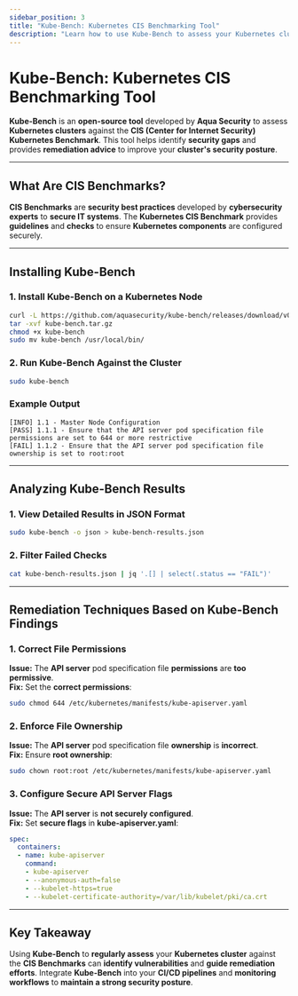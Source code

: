 ```yaml
---
sidebar_position: 3
title: "Kube-Bench: Kubernetes CIS Benchmarking Tool"
description: "Learn how to use Kube-Bench to assess your Kubernetes cluster against CIS Benchmarks and enhance security practices."
---
```


# Kube-Bench: Kubernetes CIS Benchmarking Tool

**Kube-Bench** is an **open-source tool** developed by **Aqua Security** to assess **Kubernetes clusters** against the **CIS (Center for Internet Security) Kubernetes Benchmark**. This tool helps identify **security gaps** and provides **remediation advice** to improve your **cluster's security posture**.

---

## What Are CIS Benchmarks?

**CIS Benchmarks** are **security best practices** developed by **cybersecurity experts** to **secure IT systems**. The **Kubernetes CIS Benchmark** provides **guidelines** and **checks** to ensure **Kubernetes components** are configured securely.

---

## Installing Kube-Bench

### 1. Install Kube-Bench on a Kubernetes Node

```bash
curl -L https://github.com/aquasecurity/kube-bench/releases/download/v0.6.12/kube-bench_0.6.12_linux_amd64.tar.gz -o kube-bench.tar.gz
tar -xvf kube-bench.tar.gz
chmod +x kube-bench
sudo mv kube-bench /usr/local/bin/
```

### 2. Run Kube-Bench Against the Cluster

```bash
sudo kube-bench
```

### Example Output

```text
[INFO] 1.1 - Master Node Configuration
[PASS] 1.1.1 - Ensure that the API server pod specification file permissions are set to 644 or more restrictive
[FAIL] 1.1.2 - Ensure that the API server pod specification file ownership is set to root:root
```

---

## Analyzing Kube-Bench Results

### 1. View Detailed Results in JSON Format

```bash
sudo kube-bench -o json > kube-bench-results.json
```

### 2. Filter Failed Checks

```bash
cat kube-bench-results.json | jq '.[] | select(.status == "FAIL")'
```

---

## Remediation Techniques Based on Kube-Bench Findings

### 1. Correct File Permissions

**Issue:** The **API server** pod specification file **permissions** are **too permissive**.<br>
**Fix:** Set the **correct permissions**:

```bash
sudo chmod 644 /etc/kubernetes/manifests/kube-apiserver.yaml
```

### 2. Enforce File Ownership

**Issue:** The **API server** pod specification file **ownership** is **incorrect**.<br>
**Fix:** Ensure **root ownership**:

```bash
sudo chown root:root /etc/kubernetes/manifests/kube-apiserver.yaml
```

### 3. Configure Secure API Server Flags

**Issue:** The **API server** is **not securely configured**.<br>
**Fix:** Set **secure flags** in **kube-apiserver.yaml**:

```yaml
spec:
  containers:
  - name: kube-apiserver
    command:
    - kube-apiserver
    - --anonymous-auth=false
    - --kubelet-https=true
    - --kubelet-certificate-authority=/var/lib/kubelet/pki/ca.crt
```

---

## Key Takeaway

Using **Kube-Bench** to **regularly assess** your **Kubernetes cluster** against the **CIS Benchmarks** can **identify vulnerabilities** and **guide remediation efforts**. Integrate **Kube-Bench** into your **CI/CD pipelines** and **monitoring workflows** to **maintain a strong security posture**.
